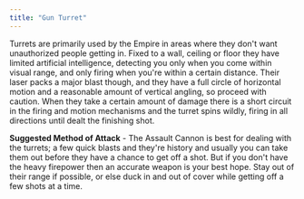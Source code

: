 ```yaml
---
title: "Gun Turret"
---
```


Turrets are primarily used by the Empire in areas where they don't want unauthorized people getting in. Fixed to a wall, ceiling or floor they have limited artificial intelligence, detecting you only when you come within visual range, and only firing when you're within a certain distance. Their laser packs a major blast though, and they have a full circle of horizontal motion and a reasonable amount of vertical angling, so proceed with caution. When they take a certain amount of damage there is a short circuit in the firing and motion mechanisms and the turret spins wildly, firing in all directions until dealt the finishing shot.

**Suggested Method of Attack** - The Assault Cannon is best for dealing with the turrets; a few quick blasts and they're history and usually you can take them out before they have a chance to get off a shot. But if you don't have the heavy firepower then an accurate weapon is your best hope. Stay out of their range if possible, or else duck in and out of cover while getting off a few shots at a time.
